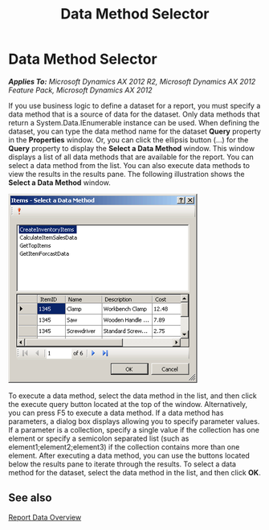 ﻿---
title: Data Method Selector
TOCTitle: Data Method Selector
ms:assetid: af6beff2-0b44-4bd6-a9b2-0dea8ae29162
ms:mtpsurl: https://technet.microsoft.com/en-us/library/Cc573435(v=AX.60)
ms:contentKeyID: 28119565
ms.date: 11/07/2012
mtps_version: v=AX.60
f1_keywords:
- DynamicsDataMethodSelectorHelp
---

# Data Method Selector 


_**Applies To:** Microsoft Dynamics AX 2012 R2, Microsoft Dynamics AX 2012 Feature Pack, Microsoft Dynamics AX 2012_

If you use business logic to define a dataset for a report, you must specify a data method that is a source of data for the dataset. Only data methods that return a System.Data.IEnumerable instance can be used. When defining the dataset, you can type the data method name for the dataset **Query** property in the **Properties** window. Or, you can click the ellipsis button (…) for the **Query** property to display the **Select a Data Method** window. This window displays a list of all data methods that are available for the report. You can select a data method from the list. You can also execute data methods to view the results in the results pane. The following illustration shows the **Select a Data Method** window.

![Data Method Selector](images/Cc573435.VSReportsDataMethodSelector(AX.60).gif "Data Method Selector")

To execute a data method, select the data method in the list, and then click the execute query button located at the top of the window. Alternatively, you can press F5 to execute a data method. If a data method has parameters, a dialog box displays allowing you to specify parameter values. If a parameter is a collection, specify a single value if the collection has one element or specify a semicolon separated list (such as element1;element2;element3) if the collection contains more than one element. After executing a data method, you can use the buttons located below the results pane to iterate through the results. To select a data method for the dataset, select the data method in the list, and then click **OK**.

## See also

[Report Data Overview](report-data-overview.md)

